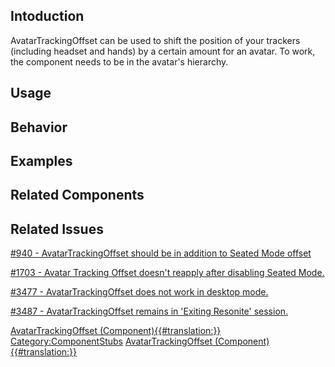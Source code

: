 <languages></languages> <translate>

## Intoduction

AvatarTrackingOffset can be used to shift the position of your trackers
(including headset and hands) by a certain amount for an avatar. To
work, the component needs to be in the avatar's hierarchy.

## Usage

## Behavior

## Examples

## Related Components

</translate>

## Related Issues

[#940 - AvatarTrackingOffset should be in addition to Seated Mode
offset](https://github.com/Resonite-Metaverse/ResonitePublic/issues/940)

[#1703 - Avatar Tracking Offset doesn't reapply after disabling Seated
Mode.](https://github.com/Resonite-Metaverse/ResonitePublic/issues/1703)

[#3477 - AvatarTrackingOffset does not work in desktop
mode.](https://github.com/Resonite-Metaverse/ResonitePublic/issues/3477)

[#3487 - AvatarTrackingOffset remains in 'Exiting Resonite'
session.](https://github.com/Resonite-Metaverse/ResonitePublic/issues/3487)

[AvatarTrackingOffset
(Component){{#translation:}}](Category:Components{{#translation:}} "wikilink")
[Category:ComponentStubs](Category:ComponentStubs "wikilink")
[AvatarTrackingOffset
(Component){{#translation:}}](Category:Components:Users:Common_Avatar_System{{#translation:}} "wikilink")